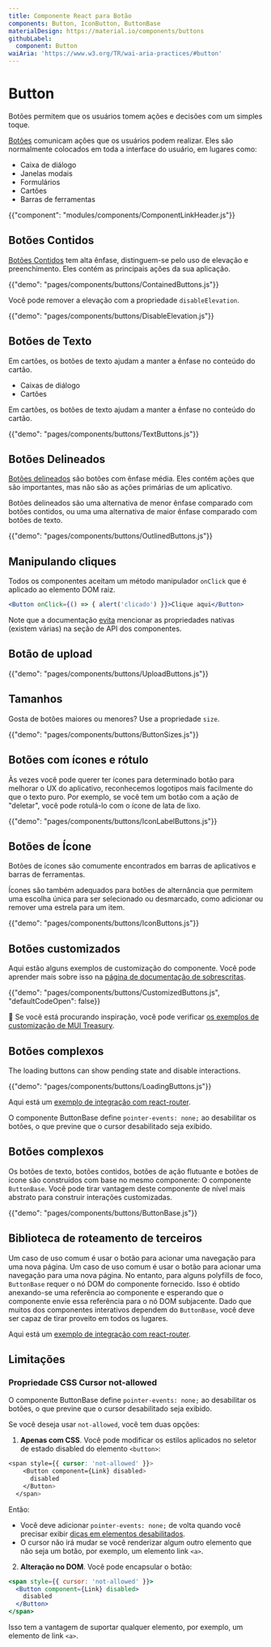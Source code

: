 ```yaml
---
title: Componente React para Botão
components: Button, IconButton, ButtonBase
materialDesign: https://material.io/components/buttons
githubLabel:
  component: Button
waiAria: 'https://www.w3.org/TR/wai-aria-practices/#button'
---
```


# Button

<p class="description">Botões permitem que os usuários tomem ações e decisões com um simples toque.</p>

[Botões](https://material.io/design/components/buttons.html) comunicam ações que os usuários podem realizar. Eles são normalmente colocados em toda a interface do usuário, em lugares como:

- Caixa de diálogo
- Janelas modais
- Formulários
- Cartões
- Barras de ferramentas

{{"component": "modules/components/ComponentLinkHeader.js"}}

## Botões Contidos

[Botões Contidos](https://material.io/design/components/buttons.html#contained-button) tem alta ênfase, distinguem-se pelo uso de elevação e preenchimento. Eles contém as principais ações da sua aplicação.

{{"demo": "pages/components/buttons/ContainedButtons.js"}}

Você pode remover a elevação com a propriedade `disableElevation`.

{{"demo": "pages/components/buttons/DisableElevation.js"}}

## Botões de Texto

Em cartões, os botões de texto ajudam a manter a ênfase no conteúdo do cartão.

- Caixas de diálogo
- Cartões

Em cartões, os botões de texto ajudam a manter a ênfase no conteúdo do cartão.

{{"demo": "pages/components/buttons/TextButtons.js"}}

## Botões Delineados

[Botões delineados](https://material.io/design/components/buttons.html#outlined-button) são botões com ênfase média. Eles contém ações que são importantes, mas não são as ações primárias de um aplicativo.

Botões delineados são uma alternativa de menor ênfase comparado com botões contidos, ou uma uma alternativa de maior ênfase comparado com botões de texto.

{{"demo": "pages/components/buttons/OutlinedButtons.js"}}

## Manipulando cliques

Todos os componentes aceitam um método manipulador `onClick` que é aplicado ao elemento DOM raiz.

```jsx
<Button onClick={() => { alert('clicado') }}>Clique aqui</Button>
```

Note que a documentação [evita](/guides/api/#native-properties) mencionar as propriedades nativas (existem várias) na seção de API dos componentes.

## Botão de upload

{{"demo": "pages/components/buttons/UploadButtons.js"}}

## Tamanhos

Gosta de botões maiores ou menores? Use a propriedade `size`.

{{"demo": "pages/components/buttons/ButtonSizes.js"}}

## Botões com ícones e rótulo

Às vezes você pode querer ter ícones para determinado botão para melhorar o UX do aplicativo, reconhecemos logotipos mais facilmente do que o texto puro. Por exemplo, se você tem um botão com a ação de "deletar", você pode rotulá-lo com o ícone de lata de lixo.

{{"demo": "pages/components/buttons/IconLabelButtons.js"}}

## Botões de Ícone

Botões de ícones são comumente encontrados em barras de aplicativos e barras de ferramentas.

Ícones são também adequados para botões de alternância que permitem uma escolha única para ser selecionado ou desmarcado, como adicionar ou remover uma estrela para um item.

{{"demo": "pages/components/buttons/IconButtons.js"}}

## Botões customizados

Aqui estão alguns exemplos de customização do componente. Você pode aprender mais sobre isso na [página de documentação de sobrescritas](/customization/components/).

{{"demo": "pages/components/buttons/CustomizedButtons.js", "defaultCodeOpen": false}}

🎨 Se você está procurando inspiração, você pode verificar [os exemplos de customização de MUI Treasury](https://mui-treasury.com/styles/button).

## Botões complexos

The loading buttons can show pending state and disable interactions.

{{"demo": "pages/components/buttons/LoadingButtons.js"}}

Aqui está um [exemplo de integração com react-router](/guides/composition/#button).

O componente ButtonBase define `pointer-events: none;` ao desabilitar os botões, o que previne que o cursor desabilitado seja exibido.

## Botões complexos

Os botões de texto, botões contidos, botões de ação flutuante e botões de ícone são construídos com base no mesmo componente: O componente `ButtonBase`. Você pode tirar vantagem deste componente de nível mais abstrato para construir interações customizadas.

{{"demo": "pages/components/buttons/ButtonBase.js"}}

## Biblioteca de roteamento de terceiros

Um caso de uso comum é usar o botão para acionar uma navegação para uma nova página. Um caso de uso comum é usar o botão para acionar uma navegação para uma nova página. No entanto, para alguns polyfills de foco, `ButtonBase` requer o nó DOM do componente fornecido. Isso é obtido anexando-se uma referência ao componente e esperando que o componente envie essa referência para o nó DOM subjacente. Dado que muitos dos componentes interativos dependem do `ButtonBase`, você deve ser capaz de tirar proveito em todos os lugares.

Aqui está um [exemplo de integração com react-router](/guides/composition/#button).

## Limitações

### Propriedade CSS Cursor not-allowed

O componente ButtonBase define `pointer-events: none;` ao desabilitar os botões, o que previne que o cursor desabilitado seja exibido.

Se você deseja usar `not-allowed`, você tem duas opções:

1. **Apenas com CSS**. Você pode modificar os estilos aplicados no seletor de estado disabled do elemento `<button>`:

```css
<span style={{ cursor: 'not-allowed' }}>
    <Button component={Link} disabled>
      disabled
    </Button>
  </span>
```

Então:

- Você deve adicionar `pointer-events: none;` de volta quando você precisar exibir [dicas em elementos desabilitados](/components/tooltips/#disabled-elements).
- O cursor não irá mudar se você renderizar algum outro elemento que não seja um botão, por exemplo, um elemento link `<a>`.

2. **Alteração no DOM**. Você pode encapsular o botão:

```jsx
<span style={{ cursor: 'not-allowed' }}>
  <Button component={Link} disabled>
    disabled
  </Button>
</span>
```

Isso tem a vantagem de suportar qualquer elemento, por exemplo, um elemento de link `<a>`.

